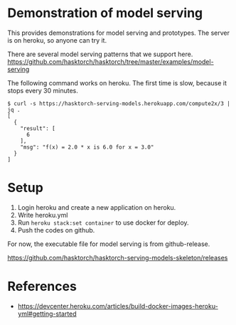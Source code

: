 # Demonstration of model serving

This provides demonstrations for model serving and prototypes.
The server is on heroku, so anyone can try it.

There are several model serving patterns that we support here.
https://github.com/hasktorch/hasktorch/tree/master/examples/model-serving

The following command works on heroku. The first time is slow, because it stops every 30 minutes.

```
$ curl -s https://hasktorch-serving-models.herokuapp.com/compute2x/3 | jq .
[
  {
    "result": [
      6
    ],
    "msg": "f(x) = 2.0 * x is 6.0 for x = 3.0"
  }
]
```

# Setup

1. Login heroku and create a new application on heroku.
2. Write heroku.yml
3. Run `heroku stack:set container` to use docker for deploy.
4. Push the codes on github.

For now, the executable file for model serving is from github-release.

https://github.com/hasktorch/hasktorch-serving-models-skeleton/releases

# References

* https://devcenter.heroku.com/articles/build-docker-images-heroku-yml#getting-started
